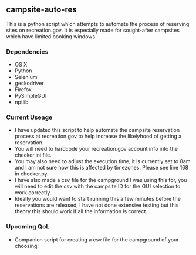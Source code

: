 ## campsite-auto-res

This is a python script which attempts to automate the process of reserving sites on recreation.gov.  It is especially made for sought-after campsites which have limited booking windows.

### Dependencies
* OS X
* Python
* Selenium 
* geckodriver 
* Firefox 
* PySimpleGUI
* nptlib

### Current Useage
* I have updated this script to help automate the campsite reservation process at recreation.gov to help increase the likelyhood of getting a reservation.
* You will need to hardcode your recreation.gov account info into the checker.ini file.
* You may also need to adjust the execution time, it is currently set to 8am and I am not sure how this is affected by timezones. Please see line 168 in checker.py.
* I have also made a csv file for the campground I was using this for, you will need to edit the csv with the campsite ID for the GUI selection to work correctly. 
* Ideally you would want to start running this a few minutes before the reservations are released, I have not done extensive testing but this theory this should work if all the information is correct.

### Upcoming QoL
* Companion script for creating a csv file for the campground of your choosing!


